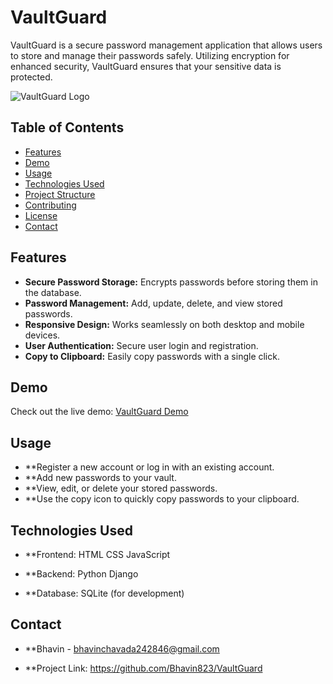 # VaultGuard

VaultGuard is a secure password management application that allows users to store and manage their passwords safely. Utilizing encryption for enhanced security, VaultGuard ensures that your sensitive data is protected.

![VaultGuard Logo](path/to/your/logo.png)

## Table of Contents

- [Features](#features)
- [Demo](#demo)
- [Usage](#usage)
- [Technologies Used](#technologies-used)
- [Project Structure](#project-structure)
- [Contributing](#contributing)
- [License](#license)
- [Contact](#contact)

## Features

- **Secure Password Storage:** Encrypts passwords before storing them in the database.
- **Password Management:** Add, update, delete, and view stored passwords.
- **Responsive Design:** Works seamlessly on both desktop and mobile devices.
- **User Authentication:** Secure user login and registration.
- **Copy to Clipboard:** Easily copy passwords with a single click.

## Demo

Check out the live demo: [VaultGuard Demo](https://vaultguard.pythonanywhere.com/)

## Usage
- **Register a new account or log in with an existing account.
- **Add new passwords to your vault.
- **View, edit, or delete your stored passwords.
- **Use the copy icon to quickly copy passwords to your clipboard.

 ## Technologies Used
 - **Frontend:
  HTML 
  CSS
  JavaScript

- **Backend:
  Python
  Django  

- **Database:
  SQLite (for development)

## Contact

- **Bhavin - bhavinchavada242846@gmail.com

- **Project Link: https://github.com/Bhavin823/VaultGuard

